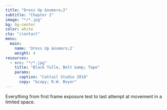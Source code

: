 ```yaml
---
title: "Dress Up &numero;2"
subtitle: "Chapter 2"
image: "*/*.jpg"
bg: bg-center
color: white
cta: "/contact"
menu:
  main:
    name: 'Dress Up &numero;2'
    weight: 4
resources:
  - src: "*/*.jpg"
    title: "Black Tulle, Belt &amp; Tape"
    params:
      caption: "Cattail Studio 2018"
      copy: "&copy; R.W. Boyer"
---
```

Everything from first frame exposure test to last attempt at movement in a limited space.
